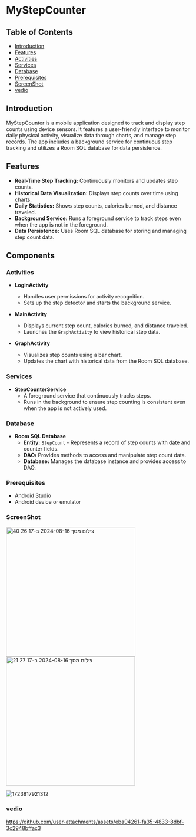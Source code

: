 # MyStepCounter

## Table of Contents

- [Introduction](#Introduction)
- [Features](#Features)
- [Activities](#Activities)
- [Services](#Services)
- [Database](#Database)
- [Prerequisites](#Prerequisites)
- [ScreenShot](#ScreenShot)
- [vedio](#vedio)

## Introduction

MyStepCounter is a mobile application designed to track and display step counts using device sensors. It features a user-friendly interface to monitor daily physical activity, visualize data through charts, and manage step records. The app includes a background service for continuous step tracking and utilizes a Room SQL database for data persistence.

## Features

- **Real-Time Step Tracking:** Continuously monitors and updates step counts.
- **Historical Data Visualization:** Displays step counts over time using charts.
- **Daily Statistics:** Shows step counts, calories burned, and distance traveled.
- **Background Service:** Runs a foreground service to track steps even when the app is not in the foreground.
- **Data Persistence:** Uses Room SQL database for storing and managing step count data.

## Components

### Activities

- **LoginActivity**
  - Handles user permissions for activity recognition.
  - Sets up the step detector and starts the background service.

- **MainActivity**
  - Displays current step count, calories burned, and distance traveled.
  - Launches the `GraphActivity` to view historical step data.

- **GraphActivity**
  - Visualizes step counts using a bar chart.
  - Updates the chart with historical data from the Room SQL database.

### Services

- **StepCounterService**
  - A foreground service that continuously tracks steps.
  - Runs in the background to ensure step counting is consistent even when the app is not actively used.

### Database

- **Room SQL Database**
  - **Entity:** `StepCount` - Represents a record of step counts with date and counter fields.
  - **DAO:** Provides methods to access and manipulate step count data.
  - **Database:** Manages the database instance and provides access to DAO.


### Prerequisites

- Android Studio
- Android device or emulator


### ScreenShot

<img width="351" alt="צילום מסך 2024-08-16 ב-17 26 40" src="https://github.com/user-attachments/assets/5e5e5c26-8b73-4ba5-87bc-f4d8f26823b2">

<img width="350" alt="צילום מסך 2024-08-16 ב-17 27 21" src="https://github.com/user-attachments/assets/36e32661-e95a-4cff-9698-992032082f32">

![1723817921312](https://github.com/user-attachments/assets/efeed976-85b6-4f76-a00e-e2649eb02262)


### vedio

https://github.com/user-attachments/assets/eba04261-fa35-4833-8dbf-3c2948bffac3

